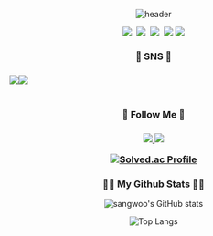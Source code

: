 <div align="center">
  
![header](https://capsule-render.vercel.app/api?type=waving&color=gradient&height=120&animation=fadeIn&section=footer&text=welcome👨🏻‍💻🙋🏻&fontColor=000000&fontAlign=center)

<p align="center">
 <img src="https://img.shields.io/badge/Java-007396?style=for-the-badge&logo=Java&logoColor=white"/></a>&nbsp
 <img src="https://img.shields.io/badge/Spring-6DB33F?style=flat-square&logo=Spring&logoColor=white"/></a>&nbsp
 <img src="https://img.shields.io/badge/SpringBoot-6DB33F?style=flat-square&logo=SpringBoot&logoColor=white"/></a>&nbsp 
 <img src="https://img.shields.io/badge/python-3670A0?style=for-the-badge&logo=python&logoColor=ffdd54"/>
 <img src="https://img.shields.io/badge/c%23-%23239120.svg?style=for-the-badge&logo=c-sharp&logoColor=white"/>
<h3 align="center">🌈 SNS 🌈</h3>
<h3 align="center">
<div style="display:flex; flex-direction:row;">
    <a href="https://www.instagram.com/sangwo_98/">
        <img src="https://img.shields.io/badge/Instagram-E4405F?style=for-the-badge&logo=Instagram&logoColor=white"> 
    </a>
    <a href="psw8554@gmail.com">
        <img src="https://img.shields.io/badge/Gmail-EA4335?style=for-the-badge&logo=Gmail&logoColor=white"> 
    </a>
</div><br>

<h3 align="center">📌 Follow Me 📌</h3>
<h3 align="center">
 <a href="https://www.notion.so/LG-aimers-88db52db3cb447bf834de904a022faad">
<img src="https://img.shields.io/badge/Notion-9999FF?style=for-the-badge&logo=Notion&logoColor=white"> <img src="https://img.shields.io/badge/github-181717?style=for-the-badge&logo=github&logoColor=white">
 </a>
 
 [![Solved.ac Profile](http://mazassumnida.wtf/api/v2/generate_badge?boj=pswoo0323)](https://solved.ac/pswoo0323/)

<h3 align="center">👩‍💻 My Github Stats 👩‍💻</h3>
<div align="center">

![sangwoo's GitHub stats](https://github-readme-stats.vercel.app/api?username=pswoo0323&show_icons=true&theme=radical)

![Top Langs](https://github-readme-stats.vercel.app/api/top-langs/?username=pswoo0323&hide_progress=true)

